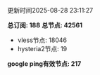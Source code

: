 更新时间2025-08-28 23:11:27

**总订阅: 188**
**总节点: 42561**
- vless节点: 18046
- hysteria2节点: 19

**google ping有效节点: 217**
